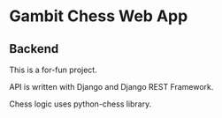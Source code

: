 # Gambit Chess Web App
## Backend
This is a for-fun project.

API is written with Django and Django REST Framework.

Chess logic uses python-chess library.
